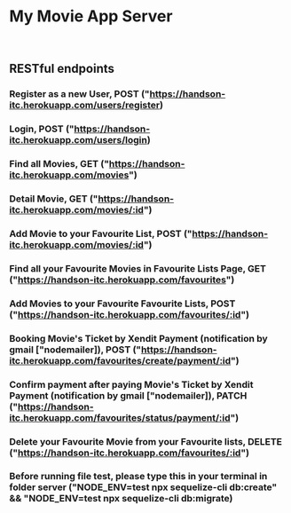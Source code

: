 # My Movie App Server

&nbsp;

## RESTful endpoints

### Register as a new User, POST ("https://handson-itc.herokuapp.com/users/register) 

### Login, POST ("https://handson-itc.herokuapp.com/users/login) 

### Find all Movies, GET ("https://handson-itc.herokuapp.com/movies")

### Detail Movie, GET ("https://handson-itc.herokuapp.com/movies/:id")

### Add Movie to your Favourite List, POST ("https://handson-itc.herokuapp.com/movies/:id")

### Find all your Favourite Movies in Favourite Lists Page, GET ("https://handson-itc.herokuapp.com/favourites")

### Add Movies to your Favourite Favourite Lists, POST ("https://handson-itc.herokuapp.com/favourites/:id")

### Booking Movie's Ticket by Xendit Payment (notification by gmail ["nodemailer]), POST ("https://handson-itc.herokuapp.com/favourites/create/payment/:id")

### Confirm payment after paying Movie's Ticket by Xendit Payment (notification by gmail ["nodemailer]), PATCH ("https://handson-itc.herokuapp.com/favourites/status/payment/:id")

### Delete your Favourite Movie from your Favourite lists, DELETE ("https://handson-itc.herokuapp.com/favourites/:id")

### Before running file test, please type this in your terminal in folder server  ("NODE_ENV=test npx sequelize-cli db:create" && "NODE_ENV=test npx sequelize-cli db:migrate)